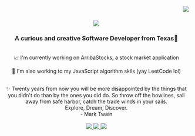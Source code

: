 <img align="right" src="https://visitor-badge.laobi.icu/badge?page_id=SarahSquyres.SarahSquyres" />

<h1 align="center">
  <img src="https://readme-typing-svg.herokuapp.com/?font=Righteous&size=35&center=true&vCenter=true&width=500&height=70&duration=4000&lines=Welcome!+😄;+I'm+Sarah+Squyres!;" />
</h1>

<h3 align="center">
  A curious and creative Software Developer from Texas🌵
</h3>
<br>
<div align="center">
  📈 I'm currently working on ArribaStocks, a stock market application
  
  📝 I'm also working to my JavaScript algorithm skils (yay LeetCode lol)
</div>
<br>
<div align="center">
  ✨ Twenty years from now you will be more disappointed by the things that you didn't do than by the ones you did do. So throw off the bowlines, sail away from safe harbor, catch the trade winds in your sails. 
</div>
<div align="center">
  Explore, Dream, Discover.
</div>
<div align="center">
  - Mark Twain
</div>
<br>
<div align="center">
  <a href="mailto:ssquyres15@gmail.com">
    <img src="https://img.shields.io/badge/Gmail-333333?style=for-the-badge&logo=gmail&logoColor=red" />
  </a>
  <a href="https://www.linkedin.com/in/sarah-squyres/">
    <img src="https://img.shields.io/badge/LinkedIn-007785?style=for-the-badge&logo=linkedin&logoColor=white" />
  </a>
  <a href="https://squyres-portfolio-077523396b85.herokuapp.com/">
    <img src="https://img.shields.io/badge/Portfolio-FF5722?style=for-the-badge&logo=todoist&logoColor=white" />
  </a>
</div>


